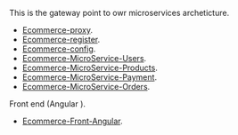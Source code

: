 This is the gateway point to owr microservices archeticture.
* [Ecommerce-proxy](https://github.com/othmaneHadouani/Ecommerce-proxy).
*	[Ecommerce-register](https://github.com/othmaneHadouani/Ecommerce-register).
*	[Ecommerce-config](https://github.com/othmaneHadouani/Ecommerce-config).
*	[Ecommerce-MicroService-Users](https://github.com/othmaneHadouani/Ecommerce-MicroService-Users).
*	[Ecommerce-MicroService-Products](https://github.com/othmaneHadouani/Ecommerce-MicroService-Products).
*	[Ecommerce-MicroService-Payment](https://github.com/othmaneHadouani/Ecommerce-MicroService-Payment).
*	[Ecommerce-MicroService-Orders](https://github.com/othmaneHadouani/Ecommerce-MicroService-Orders).

Front end (Angular ).

*	[Ecommerce-Front-Angular](https://github.com/othmaneHadouani/Ecommerce-Front-Angular).

